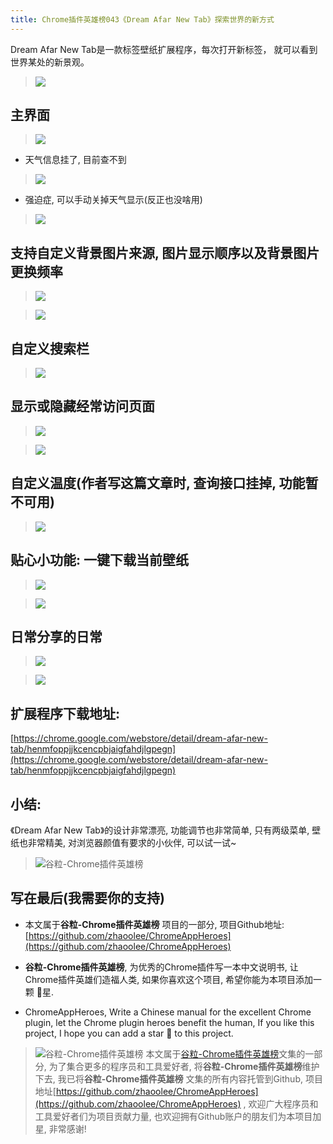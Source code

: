 ```yaml
---
title: Chrome插件英雄榜043《Dream Afar New Tab》探索世界的新方式
---
```

Dream Afar New Tab是一款标签壁纸扩展程序，每次打开新标签， 就可以看到世界某处的新景观。

> ![](https://v2fy.com/asset/043_dream_afar_new_tab/7050704269aa4d918e9c12acf0404072.gif)


## 主界面

> ![](https://v2fy.com/asset/043_dream_afar_new_tab/71cce43ea705436c97d7978ffe845af8.png)

- 天气信息挂了, 目前查不到

> ![](https://v2fy.com/asset/043_dream_afar_new_tab/0817a4426504404b83dc8e6d32d14c8c.png)

- 强迫症, 可以手动关掉天气显示(反正也没啥用)
> ![](https://v2fy.com/asset/043_dream_afar_new_tab/e9fae150b1094b0095f18f3e183871e1.gif)


## 支持自定义背景图片来源, 图片显示顺序以及背景图片更换频率
> ![](https://v2fy.com/asset/043_dream_afar_new_tab/61a4b23092a244cca207ed1962bb13dd.gif)

> ![](https://v2fy.com/asset/043_dream_afar_new_tab/9a5a0ceb14a54196a079eda4576cdb10.png)

## 自定义搜索栏

> ![](https://v2fy.com/asset/043_dream_afar_new_tab/564e43cdcd294ff093e318e8d7207ecb.gif)

## 显示或隐藏经常访问页面

> ![](https://v2fy.com/asset/043_dream_afar_new_tab/72a16cd2f29b4920a849b3eec3deaced.png)

> ![](https://v2fy.com/asset/043_dream_afar_new_tab/7b1ce64dbf83478ebc55ddd70d0d155b.png)

## 自定义温度(作者写这篇文章时, 查询接口挂掉, 功能暂不可用)

> ![](https://v2fy.com/asset/043_dream_afar_new_tab/2b14a5ed7c86434cb7eaa929d6b28a5d.png)

## 贴心小功能: 一键下载当前壁纸

> ![](https://v2fy.com/asset/043_dream_afar_new_tab/a7a279359a874b9194caa9989b714142.gif)

> ![](https://v2fy.com/asset/043_dream_afar_new_tab/ef69c977a2054110bac44de9f51ffa44.jpeg)

## 日常分享的日常

> ![](https://v2fy.com/asset/043_dream_afar_new_tab/a019e9d8ab514dbe9a232b4ebc09c712.png)

> ![](https://v2fy.com/asset/043_dream_afar_new_tab/6fd6349a1c6d4f07a1365fa4e6ab2ad1.png)



## 扩展程序下载地址:
[https://chrome.google.com/webstore/detail/dream-afar-new-tab/henmfoppjjkcencpbjaigfahdjlgpegn](https://chrome.google.com/webstore/detail/dream-afar-new-tab/henmfoppjjkcencpbjaigfahdjlgpegn)

## 小结:

《Dream Afar New Tab》的设计非常漂亮, 功能调节也非常简单, 只有两级菜单, 壁纸也非常精美, 对浏览器颜值有要求的小伙伴, 可以试一试~

> ![谷粒-Chrome插件英雄榜](https://v2fy.com/asset/043_dream_afar_new_tab/479259c66ffa4f16aa08fc4b57849aa2.jpeg)


## 写在最后(我需要你的支持)

- 本文属于**谷粒-Chrome插件英雄榜** 项目的一部分, 项目Github地址: [https://github.com/zhaoolee/ChromeAppHeroes](https://github.com/zhaoolee/ChromeAppHeroes)

- **谷粒-Chrome插件英雄榜**, 为优秀的Chrome插件写一本中文说明书, 让Chrome插件英雄们造福人类, 如果你喜欢这个项目, 希望你能为本项目添加一颗 🌟星.

- ChromeAppHeroes, Write a Chinese manual for the excellent Chrome plugin, let the Chrome plugin heroes benefit the human, If you like this project, I hope you can add a star 🌟 to this project.
> ![谷粒-Chrome插件英雄榜](https://v2fy.com/asset/043_dream_afar_new_tab/479259c66ffa4f16aa08fc4b57849aa2.jpeg)
本文属于[谷粒-Chrome插件英雄榜](https://www.jianshu.com/nb/27879124)文集的一部分, 为了集合更多的程序员和工具爱好者, 将**谷粒-Chrome插件英雄榜**维护下去, 我已将**谷粒-Chrome插件英雄榜** 文集的所有内容托管到Github, 项目地址[https://github.com/zhaoolee/ChromeAppHeroes](https://github.com/zhaoolee/ChromeAppHeroes) , 欢迎广大程序员和工具爱好者们为项目贡献力量, 也欢迎拥有Github账户的朋友们为本项目加星, 非常感谢!


